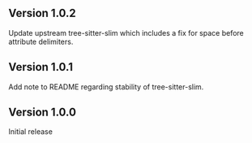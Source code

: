 ## Version 1.0.2

Update upstream tree-sitter-slim which includes a fix for space before attribute delimiters.

## Version 1.0.1

Add note to README regarding stability of tree-sitter-slim.


## Version 1.0.0

Initial release
